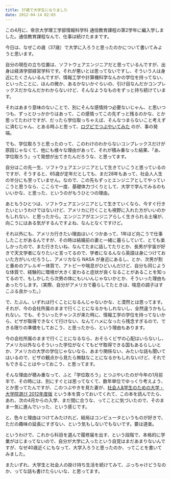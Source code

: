 ```yaml
---
title: 37歳で大学生になりました
date: 2012-04-14 02:03
---
```


この4月に、帝京大学理工学部情報科学科 通信教育課程の第2学年に編入学しました。通信教育課程なんで、仕事は続けたままです。

今日は、なぜこの歳（37歳）で大学に入ろうと思ったのかについて書いてみようと思います。

自分の現在の立ち位置は、ソフトウェアエンジニアだと思っているんですが、出身は経済学部経営学科です。それが悪いとは思ってないですし、そういう人は身近にたくさんいるんですが、情報工学や計算機科学なんかの学位を持ってない、といったことに、ほんの微か、あるかないかぐらいの、引け目なんだかコンプレックスだかなんだかわからないけど、そんなようなものをずっと持ち続けています。

それはあまり意味のないことで、別にそんな感情持つ必要ないじゃん、と思いつつも、ずっとひっかかりはあって、この感情ってこの先ずっと残るのかな、とか思ってたわけですが、だったら学位取っちゃえば、そんなつまらないこと考えずに済むじゃん、とある時ふと思って、[ログピでつぶやいてみた](http://logpi.jp/mizzy/permalink/5953120) のが、事の発端。

でも、学位取ろうと思ったのって、このわけのわからないコンプレックスだけが原因じゃなくて、他にも様々な理由があって、それが積み重なった結果、「あ、学位取ろう」って発想が出てきたんだろうな、と思ってます。

自分はこの先一生、ソフトウェアエンジニアとして生きていこうと思っているのですが、そうすると、65歳が定年だとしても、まだ28年もあって、社会人人生の半分にも至っていません。なので、この先もずっとエンジニアとしてやっていこうと思うなら、ここらで一度、基礎体力づくりとして、大学で学んでみるのもいいかな、と思った、というのがもうひとつの理由。

あともうひとつは、ソフトウェアエンジニアとして生きていくなら、今すぐ行きたいというわけではないけど、アメリカに行くことも視野に入れた方がいいのかもしれない、と思ったから。エンジニアがエンジニアらしく生きられる土壌が、向こうにはある気がするんですよね、なんとなくですけど。

それ以外にも、アメリカ行きたい理由はいくつかあって、1年ほど向こうで仕事したことがあるんですが、その時は結婚前の妻と一緒に暮らしていて、とても楽しかったので、また行きたいね、なんてたまに話してたりとか、長男が宇宙が好きで天文学者になりたいと言ってるので、学者になるんなら英語は身につけておいた方がいいだろうし、アメリカなら NASA が身近にあるし、とか、次男が割と重めのアレルギー体質で、アトピーや喘息がひどいんだけど、自分も同じような体質で、経験的に環境が大きく変わると症状が良くなることがあることを知ってるので、もしかしたら次男の体にもいいんじゃないかとか、そういった理由もあったりします。（実際、自分がアメリカで暮らしてたときは、喘息の調子はすこぶる良かった。）

で、たぶん、いずれは行くことになるんじゃないかな、と漠然とは思ってます。それが、今の会社所属のままで行くことになるかもしれないし、全然違うかもしれない。でも、そういったチャンスが来た時に、情報工学の学位を持ってないから、ビザが取得できなくて行けない、なんてハメになったら残念すぎるので、できる限りの準備をしておこう、と思ったから、という理由もあります。

今の会社所属のままで行くことになるなら、おそらくビザの心配はいらないし、アメリカ以外ならそういった学位がなくてもビザ取得できる国もあるらしいとか、アメリカの大学の学位じゃないなら、あまり関係ない、みたいな話も聞いてはいるので、ビザの観点から見たら無駄なことになるかもしれないけど、それでもできることはやっておこう、と思ってます。

そんな理由が積み重なって、ふと「学位取ろう」とつぶやいたのが今年の1月前半で、その時には、別にすぐとは思ってなくて、数年単位でゆっくり考えよう、とか思ってたんですが、このつぶやきを見た妻が、[社会人&学生のための大学・大学院選び 2012年度版](http://www.amazon.co.jp/dp/4862073735) という本を買っておいてくれて、この本を読んでたら、あれ、次の4月からの入学、まだ間に合うな、ってことに気づいたので、そのまま一気に進んでいった、という感じです。

と、色々と理由はつけてみたけれど、結局はコンピュータというものが好きで、ただの趣味の延長にすぎない、という気もしないでもないです。要は道楽。

というわけで、これから科目を選んで履修届を出す、という段階で、本格的に学業がはじまってないので、自分が大学に入ったという自覚はまだあまりないんですが、なぜ40歳近くにもなって、大学入ろうと思ったのか、ってことを書いてみました。

またいずれ、大学生と社会人の掛け持ち生活を続けてみて、ぶっちゃけどうなのか、ってな話も書けたらいいな、と思ってます。
